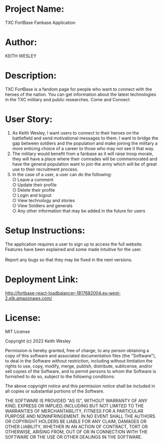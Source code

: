 # Project Name:
TXC FortBase Fanbase Application
# Author:
KEITH WESLEY
# Description:
TXC FortBase is a fandom page for people who want to connect
with the heroes of the nation. You can get information about the
latest technologies in the TXC military and public researches.
Come and Connect

# User Story:
<div>
    <ol>
        <li>
        As Keith Wesley, I want users to connect to their heroes on the battlefield and send motivational messages to them. I want to bridge the gap between soldiers and the population and make joining the military a more enticing choice of a career to those who may not see it that way.
        </li>
        <li>
        The military would benefit from a fanbase as it will raise troop morale, they will have a place where their comrades will be commemorated and have the general population want to join the army which will be of great use to their recruitment process.
        </li>
        <li>
        In the case of a user, a user can do the following:
        <br>
        ○ Leave a comment
        <br>
        ○ Update their profile
        <br>
        ○ Delete their profile
        <br>
        ○ Login and logout
        <br>
        ○ View technology and stories
        <br>
        ○ View Soldiers and generals
        <br>
        ○ Any other information that may be added in the future for users
        <br>
        </li>
    </ol>  
</div>

# Setup Instructions:

The application requires a user to sign up to access the full website. Features have been explained and some made intuitive for the user.
<br>
<br>
Report any bugs so that they may be fixed in the next versions.

# Deployment Link:

http://fortbase-react-loadbalancer-1817682004.eu-west-2.elb.amazonaws.com/

# License:

MIT License

Copyright (c) 2022 Keith Wesley

Permission is hereby granted, free of charge, to any person obtaining a copy
of this software and associated documentation files (the "Software"), to deal
in the Software without restriction, including without limitation the rights
to use, copy, modify, merge, publish, distribute, sublicense, and/or sell
copies of the Software, and to permit persons to whom the Software is
furnished to do so, subject to the following conditions:

The above copyright notice and this permission notice shall be included in all
copies or substantial portions of the Software.

THE SOFTWARE IS PROVIDED "AS IS", WITHOUT WARRANTY OF ANY KIND, EXPRESS OR
IMPLIED, INCLUDING BUT NOT LIMITED TO THE WARRANTIES OF MERCHANTABILITY,
FITNESS FOR A PARTICULAR PURPOSE AND NONINFRINGEMENT. IN NO EVENT SHALL THE
AUTHORS OR COPYRIGHT HOLDERS BE LIABLE FOR ANY CLAIM, DAMAGES OR OTHER
LIABILITY, WHETHER IN AN ACTION OF CONTRACT, TORT OR OTHERWISE, ARISING FROM,
OUT OF OR IN CONNECTION WITH THE SOFTWARE OR THE USE OR OTHER DEALINGS IN THE
SOFTWARE.
